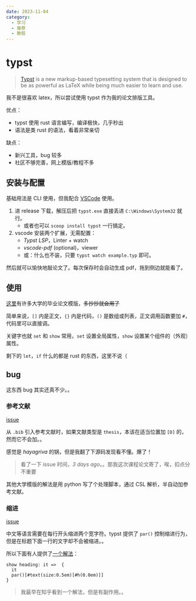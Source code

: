 ```yaml
---
date: 2023-11-04
category:
  - 学习
  - 推荐
  - 教程
---
```


# typst

> [Typst](https://github.com/typst/typst) is a new markup-based typesetting system that is designed to be as powerful as LaTeX while being much easier to learn and use.

我不是很喜欢 latex，所以尝试使用 typst 作为我的论文排版工具。

优点：

- typst 使用 rust 语言编写，编译极快，几乎秒出
- 语法是类 rust 的语法，看着非常亲切

缺点：

- 新兴工具，bug 较多
- 社区不够完善，网上模版/教程不多

## 安装与配置

基础用法是 CLI 使用，但我配合 [VSCode](../../coding/vscode.md) 使用。

1. 进 release 下载，解压后把 `typst.exe` 直接丢进 `C:\Windows\System32` 就行。
   - 或者也可以 `scoop install typst` 一行搞定。
2. vscode 安装两个扩展，无需配置：
   - _Typst LSP_，Linter + watch
   - _vscode-pdf_ (optional)，viewer
   - 或：什么也不装，只要 `typst watch example.typ` 即可。

然后就可以愉快地敲论文了。每次保存时会自动生成 pdf，拖到侧边就能看了。

## 使用

[这里](https://typst-doc-cn.github.io/docs/chinese/#resources)有许多大学的毕业论文模版，~~多抄抄就会用了~~

简单来说，`[]` 内是正文，`{}` 内是代码，`()` 是数组或列表，正文调用函数要加 `#`，代码里可以直接调。

关键字也就 `set` 和 `show` 常用，`set` 设置全局属性，`show` 设置某个组件的（外观）属性。

剩下的 `let`，`if` 什么的都是 rust 的东西，这里不说（

## bug

这东西 bug 其实还真不少。。

### 参考文献

[issue](https://github.com/typst/typst/issues/2548)

从 `.bib` 引入参考文献时，如果文献类型是 `thesis`，本该在适当位置加 `[D]` 的，然而它不会加。。

感觉是 _hayagriva_ 的锅，但是我翻了下源码发现看不懂。爆了！

> 看了一下 issue 时间，_3 days ago_。。那我这次课程论文寄了，唉，扣点分不重要

其他大学模版的解法是用 python 写了个处理脚本，通过 CSL 解析，半自动加参考文献。

### 缩进

[issue](https://github.com/typst/typst/issues/311)

中文等语言需要在每行开头缩进两个宽字符。typst 提供了 `par()` 控制缩进行为，但是在标题下面一行的文字却不会被缩进。。

所以下面有人提供了[一个解法](https://github.com/typst/typst/issues/311#issuecomment-1678940781)：

```
show heading: it =>  {
  it
  par()[#text(size:0.5em)[#h(0.0em)]]
}
```

> 我最早在知乎看到一个解法，但是有副作用。。
